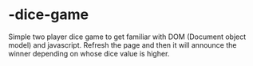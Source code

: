 # -dice-game
Simple two player dice game to get familiar with DOM (Document object model) and javascript.  Refresh the page and then it will announce the winner depending on whose dice value is higher.
